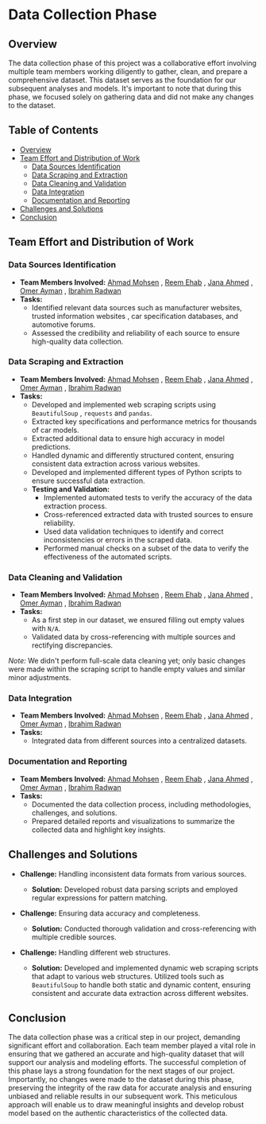 # Data Collection Phase

## Overview

The data collection phase of this project was a collaborative effort involving multiple team members working diligently to gather, clean, and prepare a comprehensive dataset. This dataset serves as the foundation for our subsequent analyses and models. It's important to note that during this phase, we focused solely on gathering data and did not make any changes to the dataset.

## Table of Contents

- [Overview](#overview)
- [Team Effort and Distribution of Work](#team-effort-and-distribution-of-work)
  - [Data Sources Identification](#data-sources-identification)
  - [Data Scraping and Extraction](#data-scraping-and-extraction)
  - [Data Cleaning and Validation](#data-cleaning-and-validation)
  - [Data Integration](#data-integration)
  - [Documentation and Reporting](#documentation-and-reporting)
- [Challenges and Solutions](#challenges-and-solutions)
- [Conclusion](#conclusion)

## Team Effort and Distribution of Work

### Data Sources Identification

- **Team Members Involved:** [Ahmad Mohsen](https://github.com/Ahmed-Mohsen-2005) , [Reem Ehab](https://github.com/ReemEhab21) , [Jana Ahmed](https://github.com/Jana-Ahmed-2005) , [Omer Ayman](https://github.com/omark101) , [Ibrahim Radwan](https://github.com/iburahiiimu18) 
- **Tasks:** 
  - Identified relevant data sources such as manufacturer websites, trusted information websites , car specification databases, and automotive forums.
  - Assessed the credibility and reliability of each source to ensure high-quality data collection.

### Data Scraping and Extraction

- **Team Members Involved:** [Ahmad Mohsen](https://github.com/Ahmed-Mohsen-2005) , [Reem Ehab](https://github.com/ReemEhab21) , [Jana Ahmed](https://github.com/Jana-Ahmed-2005) , [Omer Ayman](https://github.com/omark101) , [Ibrahim Radwan](https://github.com/iburahiiimu18)
- **Tasks:**
  - Developed and implemented web scraping scripts using `BeautifulSoup` , `requests` and `pandas`.
  - Extracted key specifications and performance metrics for thousands of car models.
  - Extracted additional data to ensure high accuracy in model predictions.
  - Handled dynamic and differently structured content, ensuring consistent data extraction across various websites.
  - Developed and implemented different types of Python scripts to ensure successful data extraction.
  - **Testing and Validation:**
    - Implemented automated tests to verify the accuracy of the data extraction process.
    - Cross-referenced extracted data with trusted sources to ensure reliability.
    - Used data validation techniques to identify and correct inconsistencies or errors in the scraped data.
    - Performed manual checks on a subset of the data to verify the effectiveness of the automated scripts.

### Data Cleaning and Validation

- **Team Members Involved:** [Ahmad Mohsen](https://github.com/Ahmed-Mohsen-2005) , [Reem Ehab](https://github.com/ReemEhab21) , [Jana Ahmed](https://github.com/Jana-Ahmed-2005) , [Omer Ayman](https://github.com/omark101) , [Ibrahim Radwan](https://github.com/iburahiiimu18)
- **Tasks:**
  - As a first step in our dataset, we ensured filling out empty values with `N/A`.
  - Validated data by cross-referencing with multiple sources and rectifying discrepancies.

*Note:* We didn't perform full-scale data cleaning yet; only basic changes were made within the scraping script to handle empty values and similar minor adjustments.


### Data Integration

- **Team Members Involved:** [Ahmad Mohsen](https://github.com/Ahmed-Mohsen-2005) , [Reem Ehab](https://github.com/ReemEhab21) , [Jana Ahmed](https://github.com/Jana-Ahmed-2005) , [Omer Ayman](https://github.com/omark101) , [Ibrahim Radwan](https://github.com/iburahiiimu18)
- **Tasks:**
  - Integrated data from different sources into a centralized datasets.

### Documentation and Reporting

- **Team Members Involved:** [Ahmad Mohsen](https://github.com/Ahmed-Mohsen-2005) , [Reem Ehab](https://github.com/ReemEhab21) , [Jana Ahmed](https://github.com/Jana-Ahmed-2005) , [Omer Ayman](https://github.com/omark101) , [Ibrahim Radwan](https://github.com/iburahiiimu18) 
- **Tasks:**
  - Documented the data collection process, including methodologies, challenges, and solutions.
  - Prepared detailed reports and visualizations to summarize the collected data and highlight key insights.

## Challenges and Solutions

- **Challenge:** Handling inconsistent data formats from various sources.
  - **Solution:** Developed robust data parsing scripts and employed regular expressions for pattern matching.
  
- **Challenge:** Ensuring data accuracy and completeness.
  - **Solution:** Conducted thorough validation and cross-referencing with multiple credible sources.

- **Challenge:** Handling different web structures.
  - **Solution:** Developed and implemented dynamic web scraping scripts that adapt to various web structures. Utilized tools such as `BeautifulSoup` to handle both static and dynamic content, ensuring consistent and accurate data extraction across different websites.


## Conclusion

The data collection phase was a critical step in our project, demanding significant effort and collaboration. Each team member played a vital role in ensuring that we gathered an accurate and high-quality dataset that will support our analysis and modeling efforts. The successful completion of this phase lays a strong foundation for the next stages of our project. Importantly, no changes were made to the dataset during this phase, preserving the integrity of the raw data for accurate analysis and ensuring unbiased and reliable results in our subsequent work. This meticulous approach will enable us to draw meaningful insights and develop robust model based on the authentic characteristics of the collected data.

